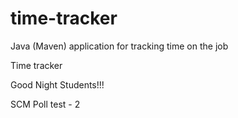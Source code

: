 # time-tracker
Java (Maven) application for tracking time on the job

Time tracker

Good Night Students!!!

SCM Poll test - 2
